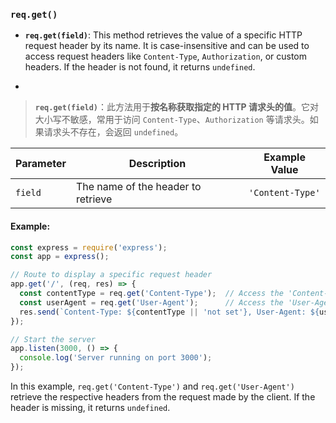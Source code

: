 ### `req.get()`

- **`req.get(field)`**: This method retrieves the value of a specific HTTP request header by its name. It is case-insensitive and can be used to access request headers like `Content-Type`, `Authorization`, or custom headers. If the header is not found, it returns `undefined`.

- <audio src="..\..\mp3\__`req.get(fiel.mp3"></audio>

> **`req.get(field)`**：此方法用于**按名称获取指定的 HTTP 请求头的值**。它对大小写不敏感，常用于访问 `Content-Type`、`Authorization` 等请求头。如果请求头不存在，会返回 `undefined`。
>
> <audio src="..\..\mp3\`req.get(field).mp3"></audio>

| Parameter | Description                        | Example Value    |
| --------- | ---------------------------------- | ---------------- |
| `field`   | The name of the header to retrieve | `'Content-Type'` |

#### Example:

<audio src="..\..\mp3\在这段代码中，`req.get.mp3"></audio>

```js
const express = require('express');
const app = express();

// Route to display a specific request header
app.get('/', (req, res) => {
  const contentType = req.get('Content-Type');  // Access the 'Content-Type' header
  const userAgent = req.get('User-Agent');      // Access the 'User-Agent' header
  res.send(`Content-Type: ${contentType || 'not set'}, User-Agent: ${userAgent}`);
});

// Start the server
app.listen(3000, () => {
  console.log('Server running on port 3000');
});
```

In this example, `req.get('Content-Type')` and `req.get('User-Agent')` retrieve the respective headers from the request made by the client. If the header is missing, it returns `undefined`.